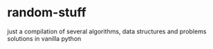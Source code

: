 # random-stuff
just a compilation of several algorithms, data structures and problems solutions in vanilla python 
